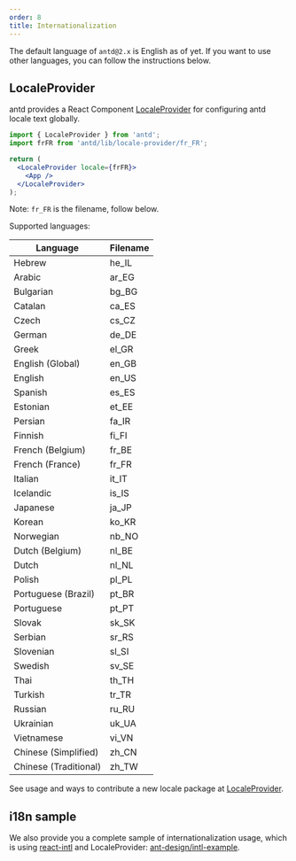 ```yaml
---
order: 8
title: Internationalization
---
```


The default language of `antd@2.x` is English as of yet.
If you want to use other languages, you can follow the instructions below.

## LocaleProvider

antd provides a React Component [LocaleProvider](/components/locale-provider) for configuring antd locale text globally.

```jsx
import { LocaleProvider } from 'antd';
import frFR from 'antd/lib/locale-provider/fr_FR';

return (
  <LocaleProvider locale={frFR}>
    <App />
  </LocaleProvider>
);
```

Note: `fr_FR` is the filename, follow below.

Supported languages:

|Language|Filename|
|---|---|
|Hebrew|he_IL|
|Arabic|ar_EG|
|Bulgarian|bg_BG|
|Catalan|ca_ES|
|Czech|cs_CZ|
|German|de_DE|
|Greek|el_GR|
|English (Global)|en_GB|
|English|en_US|
|Spanish|es_ES|
|Estonian|et_EE|
|Persian|fa_IR|
|Finnish|fi_FI|
|French (Belgium)|fr_BE|
|French (France)|fr_FR|
|Italian|it_IT|
|Icelandic|is_IS|
|Japanese|ja_JP|
|Korean|ko_KR|
|Norwegian|nb_NO|
|Dutch (Belgium)|nl_BE|
|Dutch|nl_NL|
|Polish|pl_PL|
|Portuguese (Brazil)|pt_BR|
|Portuguese|pt_PT|
|Slovak|sk_SK|
|Serbian|sr_RS|
|Slovenian|sl_SI|
|Swedish|sv_SE|
|Thai|th_TH|
|Turkish|tr_TR|
|Russian|ru_RU|
|Ukrainian|uk_UA|
|Vietnamese|vi_VN|
|Chinese (Simplified)|zh_CN|
|Chinese (Traditional)|zh_TW|

See usage and ways to contribute a new locale package at [LocaleProvider](/components/locale-provider).

## i18n sample

We also provide you a complete sample of internationalization usage, which is using [react-intl](https://github.com/yahoo/react-intl) and LocaleProvider: [ant-design/intl-example](https://github.com/ant-design/intl-example).
